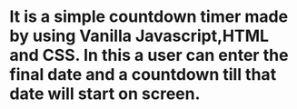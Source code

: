 # It is a simple countdown timer made by using Vanilla Javascript,HTML and CSS. In this a user can enter the final date and a countdown till that date will start on screen.
